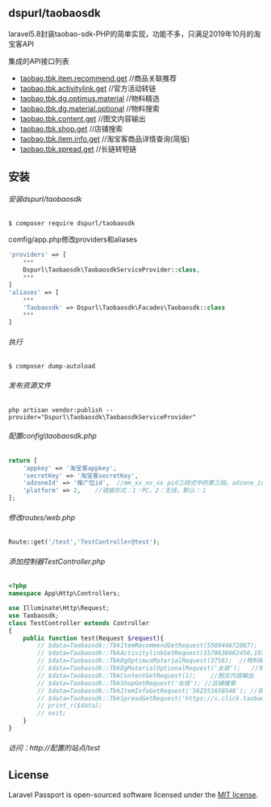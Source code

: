 ## dspurl/taobaosdk


laravel5.8封装taobao-sdk-PHP的简单实现，功能不多，只满足2019年10月的淘宝客API

集成的API接口列表
- [taobao.tbk.item.recommend.get](https://open.taobao.com/api.htm?docId=24517&docType=2 "taobao.tbk.item.recommend.get")	//商品关联推荐
- [taobao.tbk.activitylink.get](https://open.taobao.com/api.htm?docId=41918&docType=2 "taobao.tbk.activitylink.get")	//官方活动转链
- [taobao.tbk.dg.optimus.material](https://open.taobao.com/api.htm?docId=33947&docType=2 "taobao.tbk.dg.optimus.material")	//物料精选
- [taobao.tbk.dg.material.optional](https://open.taobao.com/api.htm?docId=35896&docType=2 "taobao.tbk.dg.material.optional")	//物料搜索
- [taobao.tbk.content.get](https://open.taobao.com/api.htm?docId=31137&docType=2 "taobao.tbk.content.get")	//图文内容输出
- [taobao.tbk.shop.get](https://open.taobao.com/api.htm?docId=24521&docType=2 "taobao.tbk.shop.get")	//店铺搜索
- [taobao.tbk.item.info.get](https://open.taobao.com/api.htm?docId=24518&docType=2 "taobao.tbk.item.info.get")	//淘宝客商品详情查询(简版)
- [taobao.tbk.spread.get](https://open.taobao.com/api.htm?spm=a2e0r.13193907.0.0.19f924adkQTdTG&docId=27832&docType=2 "taobao.tbk.spread.get")	//长链转短链 

## 安装

###### 安装dspurl/taobaosdk
```shell
$ composer require dspurl/taobaosdk
```
comfig/app.php修改providers和aliases
```php
'providers' => [
	***
	Dspurl\Taobaosdk\TaobaosdkServiceProvider::class,
	***
]
'aliases' => [
	***
	'Taobaosdk' => Dspurl\Taobaosdk\Facades\Taobaosdk::class
	***
]
```

###### 执行
```shell
$ composer dump-autoload
```
###### 发布资源文件
```shell
php artisan vendor:publish --provider="Dspurl\Taobaosdk\TaobaosdkServiceProvider"
```
###### 配置config\taobaosdk.php
```php
return [
    'appkey' => '淘宝客appkey',
    'secretKey' => '淘宝客secretKey',
    'adzoneId' => '推广位id',	//mm_xx_xx_xx pid三段式中的第三段。adzone_id需属于appKey拥有者
    'platform' => 2,	//链接形式：1：PC，2：无线，默认：１
];
```
###### 修改routes/web.php
```php
Route::get('/test','TestController@test');
```
###### 添加控制器TestController.php
```php
<?php
namespace App\Http\Controllers;

use Illuminate\Http\Request;
use Taobaosdk;
class TestController extends Controller
{
    public function test(Request $request){
        // $data=Taobaosdk::TbkItemRecommendGetRequest(558044672087);   //商品关联推荐
        // $data=Taobaosdk::TbkActivitylinkGetRequest(1570638662450,197164077); //官方活动转链
        // $data=Taobaosdk::TbkDgOptimusMaterialRequest(3756);  //物料精选
        // $data=Taobaosdk::TbkDgMaterialOptionalRequest('女装');   //物料搜索
        // $data=Taobaosdk::TbkContentGetRequest(1);    //图文内容输出
        // $data=Taobaosdk::TbkShopGetRequest('女装'); //店铺搜索
        // $data=Taobaosdk::TbkItemInfoGetRequest('562551658548'); //获取商品详情
        // $data=Taobaosdk::TbkSpreadGetRequest('https://s.click.taobao.com/eptgOyv'); //长链转短链
        // print_r($data);
        // exit;
    }
}
```
###### 访问：http://配置的站点/test

## License

Laravel Passport is open-sourced software licensed under the [MIT license](https://opensource.org/licenses/MIT).
